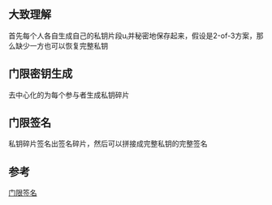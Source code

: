 

## 大致理解
首先每个人各自生成自己的私钥片段uᵢ并秘密地保存起来，假设是2-of-3方案，那么缺少一方也可以恢复完整私钥

## 门限密钥生成
去中心化的为每个参与者生成私钥碎片

## 门限签名
私钥碎片签名出签名碎片，然后可以拼接成完整私钥的完整签名



## 参考
[门限签名](https://medium.com/@asteacherluo/%E4%B8%87%E5%AD%97%E9%95%BF%E6%96%87%E9%9B%B6%E5%9F%BA%E7%A1%80%E7%A7%91%E6%99%AE%E9%97%A8%E9%99%90%E7%AD%BE%E5%90%8D-a0a7bc48eee2)
